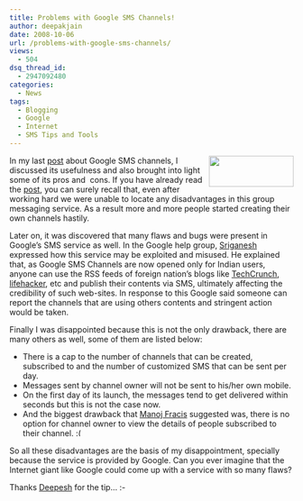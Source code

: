 ```yaml
---
title: Problems with Google SMS Channels!
author: deepakjain
date: 2008-10-06
url: /problems-with-google-sms-channels/
views:
  - 504
dsq_thread_id:
  - 2947092480
categories:
  - News
tags:
  - Blogging
  - Google
  - Internet
  - SMS Tips and Tools
---
```

<img class="wp-image-54008" src="http://cdn.devilsworkshop.org/files/2008/10/smschannelslabslogo.gif" alt="" width="150" height="55" align="right" />In my last [post][1] about Google SMS channels, I discussed its usefulness and also brought into light some of its pros and  cons. If you have already read the [post][1], you can surely recall that, even after working hard we were unable to locate any disadvantages in this group messaging service. As a result more and more people started creating their own channels hastily.

Later on, it was discovered that many flaws and bugs were present in Google&#8217;s SMS service as well. In the Google help group, <a href="http://groups.google.com/group/google-sms-channels/browse_thread/thread/005100f5395001ab" onclick="_gaq.push(['_trackEvent', 'outbound-article', 'http://groups.google.com/group/google-sms-channels/browse_thread/thread/005100f5395001ab', 'Sriganesh']);" >Sriganesh</a> expressed how this service may be exploited and misused. He explained that, as Google SMS Channels are now opened only for Indian users, anyone can use the RSS feeds of foreign nation&#8217;s blogs like <a href="http://www.techchrunch.com" onclick="_gaq.push(['_trackEvent', 'outbound-article', 'http://www.techchrunch.com', 'TechCrunch']);" >TechCrunch</a>, <a href="http://www.lifehacker.com" onclick="_gaq.push(['_trackEvent', 'outbound-article', 'http://www.lifehacker.com', 'lifehacker']);" >lifehacker</a>, etc and publish their contents via SMS, ultimately affecting the credibility of such web-sites. In response to this Google said someone can report the channels that are using others contents and stringent action would be taken.

Finally I was disappointed because this is not the only drawback, there are many others as well, some of them are listed below:

  * There is a cap to the number of channels that can be created, subscribed to and the number of customized SMS that can be sent per day.
  * Messages sent by channel owner will not be sent to his/her own mobile.
  * On the first day of its launch, the messages tend to get delivered within seconds but this is not the case now.
  * And the biggest drawback that <a href="http://groups.google.com/group/google-sms-channels/browse_thread/thread/0c27881f6cc78de6?hl=en" onclick="_gaq.push(['_trackEvent', 'outbound-article', 'http://groups.google.com/group/google-sms-channels/browse_thread/thread/0c27881f6cc78de6?hl=en', 'Manoj Fracis']);" >Manoj Fracis</a> suggested was, there is no option for channel owner to view the details of people subscribed to their channel. <img src="http://devilsworkshop.org/wp-includes/images/smilies/frownie.png" alt=":(" class="wp-smiley" style="height: 1em; max-height: 1em;" />

So all these disadvantages are the basis of my disappointment, specially because the service is provided by Google. Can you ever imagine that the Internet giant like Google could come up with a service with so many flaws?

Thanks [Deepesh][2] for the tip&#8230; <img src="http://devilsworkshop.org/wp-includes/images/smilies/simple-smile.png" alt=":-)" class="wp-smiley" style="height: 1em; max-height: 1em;" />

 [1]: http://devilsworkshop.org/google-sms-channels-new-group-messaging-service/
 [2]: http://devilsworkshop.org/author/deepeshsodhi/
